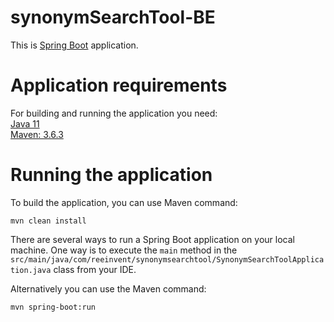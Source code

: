 # synonymSearchTool-BE

This is [Spring Boot](https://spring.io/projects/spring-boot) application.

# Application requirements

For building and running the application you need: <br>
[Java 11](https://openjdk.java.net/projects/jdk/11/) <br>
[Maven: 3.6.3](https://maven.apache.org/download.cgi)

# Running the application

To build the application, you can use Maven command:

```shell
mvn clean install
```

There are several ways to run a Spring Boot application on your local machine. One way is to execute the `main` method in
the `src/main/java/com/reeinvent/synonymsearchtool/SynonymSearchToolApplication.java` class from your IDE.

Alternatively you can use the Maven command:

```shell
mvn spring-boot:run
```
